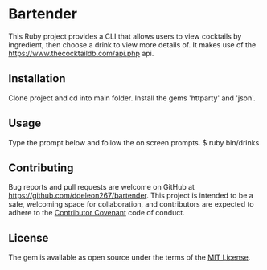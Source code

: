# Bartender

This Ruby project provides a CLI that allows users to view cocktails by ingredient, then choose a drink to view more details of. It makes use of the  https://www.thecocktaildb.com/api.php api.

## Installation
Clone project and cd into main folder. Install the gems 'httparty' and 'json'.

## Usage

Type the prompt below and follow the on screen prompts.
$ ruby bin/drinks

## Contributing

Bug reports and pull requests are welcome on GitHub at https://github.com/ddeleon267/bartender. This project is intended to be a safe, welcoming space for collaboration, and contributors are expected to adhere to the [Contributor Covenant](http://contributor-covenant.org) code of conduct.

## License

The gem is available as open source under the terms of the [MIT License](http://opensource.org/licenses/MIT).
